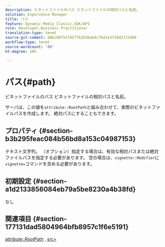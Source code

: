 ```yaml
---
description: ビネットファイルのパス ビネットファイルの相対パスと名前。
solution: Experience Manager
title: パス
feature: Dynamic Media Classic,SDK/API
role: Developer,Business Practitioner
translation-type: tm+mt
source-git-commit: d0bc88f55f857762b3bab4c76d1e3f3dd2733d60
workflow-type: tm+mt
source-wordcount: '80'
ht-degree: 10%

---
```



# パス{#path}

ビネットファイルのパス ビネットファイルの相対パスと名前。

サーバは、この値を`attribute::RootPath`と組み合わせて、実際のビネットファイルパスを作成します。 絶対パスにすることもできます。

## プロパティ {#section-b3b295feac084b56bd8a153c04987153}

テキスト文字列。 （オプション）指定する場合は、有効な相対パスまたは絶対ファイルパスを指定する必要があります。 空の場合は、`vignette::Modifier`に`vignette=`コマンドを含める必要があります。

## 初期設定 {#section-a1d2133856084eb79a5be8230a4b38fd}

なし

## 関連項目 {#section-177131dad5804964bfb8957c1f6e5191}

[attribute::RootPath](../../../../../ir-api/material-cat/image-rendering-api-ref/c-ir-material-catalog/c-ir-attributes-reference/r-ir-rootpath.md#reference-a4d7c96b62e14fcbad1740c702f160f3) ,  [src=](../../../../../ir-api/http-protocol/image-rendering-api-ref/c-ir-http-protocol-ref/c-ir-http-protocol-command-reference/r-ir-src.md#reference-62c98abad22149d68d405ed6aaff8272)

